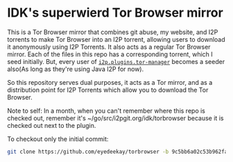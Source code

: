 # IDK's superwierd Tor Browser mirror

This is a Tor Browser mirror that combines git abuse, my website,
and I2P torrents to make Tor Browser into an I2P torrent, allowing
users to download it anonymously using I2P Torrents. It also acts
as a regular Tor Browser mirror. Each of the files in this repo
has a corresponding torrent, which I seed initially. But, every user
of [`i2p.plugins.tor-manager`](https://eyedeekay.github.io/i2p.plugins.tor-manager)
becomes a seeder also(As long as they're using Java I2P for now).

So this repository serves dual purposes, it acts as a Tor mirror, and
as a distribution point for I2P Torrents which allow you to download
the Tor Browser.

Note to self: In a month, when you can't remember where this repo is
checked out, remember it's ~/go/src/i2pgit.org/idk/torbrowser because
it is checked out next to the plugin.

To checkout only the initial commit:

```sh
git clone https://github.com/eyedeekay/torbrowser -b 9c5bb6a02c53b962fa45beee26704b60d3dec014
```